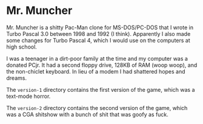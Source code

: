 # Mr. Muncher

Mr. Muncher is a shitty Pac-Man clone for MS-DOS/PC-DOS that I wrote
in Turbo Pascal 3.0 between 1998 and 1992 (I think).  Apparently I
also made some changes for Turbo Pascal 4, which I would use on the
computers at high school.

I was a teenager in a dirt-poor family at the time and my computer was
a donated PCjr.  It had a second floppy drive, 128KB of RAM (woop
woop), and the non-chiclet keyboard.  In lieu of a modem I had
shattered hopes and dreams.

The `version-1` directory contains the first version of the game,
which was a text-mode horror.

The `version-2` directory contains the second version of the game,
which was a CGA shitshow with a bunch of shit that was goofy as fuck.
